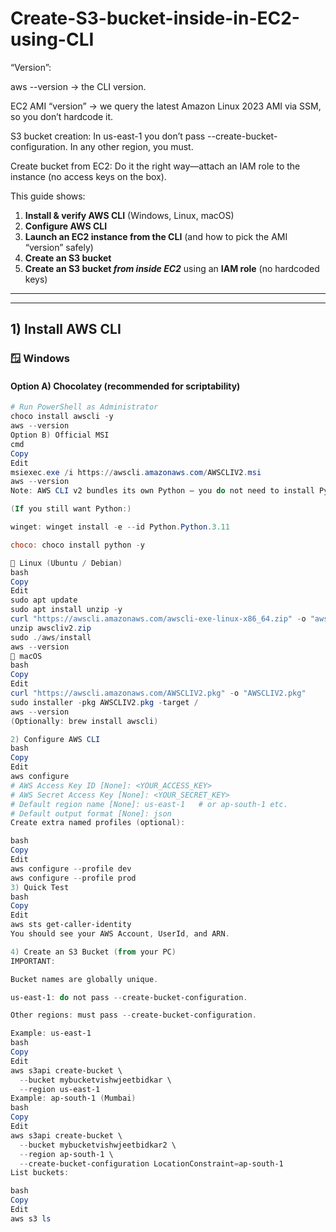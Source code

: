 # Create-S3-bucket-inside-in-EC2-using-CLI


“Version”:

aws --version → the CLI version.

EC2 AMI “version” → we query the latest Amazon Linux 2023 AMI via SSM, so you don’t hardcode it.

S3 bucket creation: In us-east-1 you don’t pass --create-bucket-configuration. In any other region, you must.

Create bucket from EC2: Do it the right way—attach an IAM role to the instance (no access keys on the box).



This guide shows:


1. **Install & verify AWS CLI** (Windows, Linux, macOS)
2. **Configure AWS CLI**
3. **Launch an EC2 instance from the CLI** (and how to pick the AMI “version” safely)
4. **Create an S3 bucket**
5. **Create an S3 bucket *from inside EC2*** using an **IAM role** (no hardcoded keys)

---



---

## 1) Install AWS CLI

### 🪟 Windows

#### Option A) Chocolatey (recommended for scriptability)

```powershell
# Run PowerShell as Administrator
choco install awscli -y
aws --version
Option B) Official MSI
cmd
Copy
Edit
msiexec.exe /i https://awscli.amazonaws.com/AWSCLIV2.msi
aws --version
Note: AWS CLI v2 bundles its own Python – you do not need to install Python for the CLI to work.

(If you still want Python:)

winget: winget install -e --id Python.Python.3.11

choco: choco install python -y

🐧 Linux (Ubuntu / Debian)
bash
Copy
Edit
sudo apt update
sudo apt install unzip -y
curl "https://awscli.amazonaws.com/awscli-exe-linux-x86_64.zip" -o "awscliv2.zip"
unzip awscliv2.zip
sudo ./aws/install
aws --version
🍏 macOS
bash
Copy
Edit
curl "https://awscli.amazonaws.com/AWSCLIV2.pkg" -o "AWSCLIV2.pkg"
sudo installer -pkg AWSCLIV2.pkg -target /
aws --version
(Optionally: brew install awscli)

2) Configure AWS CLI
bash
Copy
Edit
aws configure
# AWS Access Key ID [None]: <YOUR_ACCESS_KEY>
# AWS Secret Access Key [None]: <YOUR_SECRET_KEY>
# Default region name [None]: us-east-1   # or ap-south-1 etc.
# Default output format [None]: json
Create extra named profiles (optional):

bash
Copy
Edit
aws configure --profile dev
aws configure --profile prod
3) Quick Test
bash
Copy
Edit
aws sts get-caller-identity
You should see your AWS Account, UserId, and ARN.

4) Create an S3 Bucket (from your PC)
IMPORTANT:

Bucket names are globally unique.

us-east-1: do not pass --create-bucket-configuration.

Other regions: must pass --create-bucket-configuration.

Example: us-east-1
bash
Copy
Edit
aws s3api create-bucket \
  --bucket mybucketvishwjeetbidkar \
  --region us-east-1
Example: ap-south-1 (Mumbai)
bash
Copy
Edit
aws s3api create-bucket \
  --bucket mybucketvishwjeetbidkar2 \
  --region ap-south-1 \
  --create-bucket-configuration LocationConstraint=ap-south-1
List buckets:

bash
Copy
Edit
aws s3 ls
